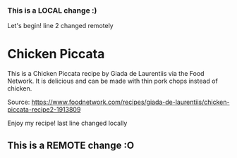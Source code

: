 ### This is a LOCAL change :)
Let's begin!
line 2 changed remotely
# Chicken Piccata
This is a Chicken Piccata recipe by Giada de Laurentiis via the Food Network.
It is delicious and can be made with thin pork chops instead of chicken.

Source: https://www.foodnetwork.com/recipes/giada-de-laurentiis/chicken-piccata-recipe2-1913809

Enjoy my recipe!
last line changed locally
## This is a REMOTE change :O
